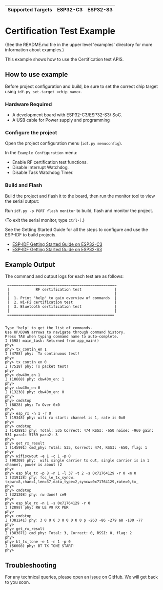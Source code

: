 | Supported Targets | ESP32-C3 | ESP32-S3 |
| ----------------- | -------- | -------- |

# Certification Test Example

(See the README.md file in the upper level 'examples' directory for more information about examples.)

This example shows how to use the Certification test APIS.

## How to use example

Before project configuration and build, be sure to set the correct chip target using `idf.py set-target <chip_name>`.

### Hardware Required

* A development board with ESP32-C3/ESP32-S3/ SoC.
* A USB cable for Power supply and programming

### Configure the project

Open the project configuration menu (`idf.py menuconfig`).

In the `Example Configuration` menu:

* Enable RF certification test functions.
* Disable Interrupt Watchdog.
* Disable Task Watchdog Timer.

### Build and Flash

Build the project and flash it to the board, then run the monitor tool to view the serial output:

Run `idf.py -p PORT flash monitor` to build, flash and monitor the project.

(To exit the serial monitor, type ``Ctrl-]``.)

See the Getting Started Guide for all the steps to configure and use the ESP-IDF to build projects.

* [ESP-IDF Getting Started Guide on ESP32-C3](https://docs.espressif.com/projects/esp-idf/en/latest/esp32c3/get-started/index.html)
* [ESP-IDF Getting Started Guide on ESP32-S3](https://docs.espressif.com/projects/esp-idf/en/latest/esp32s3/get-started/index.html)

## Example Output

The command and output logs for each test are as follows:

```
 ==================================================
 |            RF certification test               |
 |                                                |
 |  1. Print 'help' to gain overview of commands  |
 |  2. Wi-Fi certification test                   |
 |  3. Bluetooth certification test               |
 |                                                |
 =================================================


Type 'help' to get the list of commands.
Use UP/DOWN arrows to navigate through command history.
Press TAB when typing command name to auto-complete.
I (598) main_task: Returned from app_main()
phy> 
phy> tx_contin_en 1
I (4788) phy:  Tx continuous test!
phy> 
phy> tx_contin_en 0
I (7518) phy: Tx packet test!
phy> 
phy> cbw40m_en 1
I (10668) phy: cbw40m_en: 1
phy> 
phy> cbw40m_en 0
I (13238) phy: cbw40m_en: 0
phy> 
phy> cmdstop
I (8828) phy: Tx Over 0x0
phy> 
phy> esp_rx -n 1 -r 0
I (19348) phy: wifi rx start: channel is 1, rate is 0x0
phy> 
phy> cmdstop
I (142881) phy: Total: 535 Correct: 474 RSSI: -650 noise: -960 gain: 531 para1: 5759 para2: 3
phy>
phy> get_rx_result
I (145991) cmd_phy: Total: 535, Correct: 474, RSSI: -650, flag: 1
phy> 
phy> wifiscwout -e 1 -c 1 -p 0
I (98308) phy:  wifi single carrier tx out, single carrier is in 1 channel, power is about (2
phy> 
phy> esp_ble_tx -p 8 -n 1 -l 37 -t 2 -s 0x71764129 -r 0 -m 0
I (319138) phy: fcc_le_tx_syncw: txpwr=8,chan=1,len=37,data_type=2,syncw=0x71764129,rate=0,tx_
phy> 
phy> cmdstop
I (321208) phy: rw done! ce9
phy> 
phy> esp_ble_rx -n 1 -s 0x71764129 -r 0
I (2898) phy: RW LE V9 RX PER
phy> 
phy> cmdstop
I (381241) phy: 3 0 0 0 3 0 0 0 0 0 p -263 -86 -279 a8 -100 -77
phy>
phy> get_rx_result
I (383871) cmd_phy: Total: 3, Correct: 0, RSSI: 0, flag: 2
phy> 
phy> bt_tx_tone -e 1 -n 1 -p 0
I (56008) phy: BT TX TONE START!
phy>
```

## Troubleshooting

For any technical queries, please open an [issue](https://github.com/espressif/esp-idf/issues) on GitHub. We will get back to you soon.


